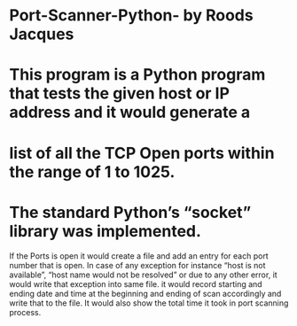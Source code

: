 # Port-Scanner-Python- by Roods Jacques

# This program is a Python program that tests the given host or IP address and it would generate a
# list of all the TCP Open ports within the range of 1 to 1025. 
# The standard Python’s “socket” library was implemented.

If the Ports is open it would create a file and add an entry for each port number that 
is open. 
In case of any exception for instance “host is not available”, “host name would not be 
resolved” or due to any other error, it would write that exception into same file. 
it would record starting and ending date and time at the beginning and 
ending of scan accordingly and write that to the file. It would also show the total time it 
took in port scanning process.

